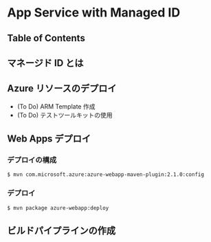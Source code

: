 # App Service with Managed ID

## Table of Contents


## マネージド ID とは

## Azure リソースのデプロイ

- (To Do) ARM Template 作成
- (To Do) テストツールキットの使用

## Web Apps デプロイ

### デプロイの構成

```
$ mvn com.microsoft.azure:azure-webapp-maven-plugin:2.1.0:config
```

### デプロイ

```
$ mvn package azure-webapp:deploy
```

## ビルドパイプラインの作成
